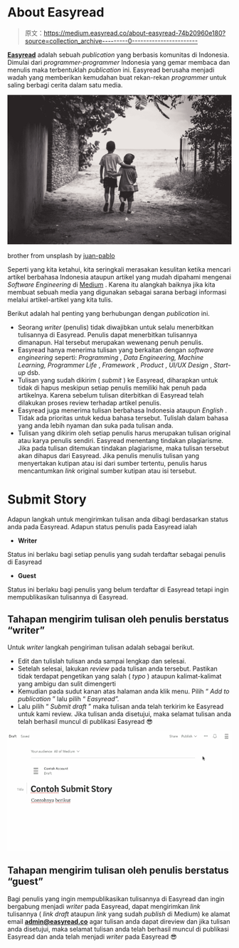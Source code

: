 # About Easyread

> 原文：<https://medium.easyread.co/about-easyread-74b20960e180?source=collection_archive---------0----------------------->

[**Easyread**](https://medium.com/easyread) adalah sebuah *publication* yang berbasis komunitas di Indonesia. Dimulai dari *programmer-programmer* Indonesia yang gemar membaca dan menulis maka terbentuklah *publication* ini. Easyread berusaha menjadi wadah yang memberikan kemudahan buat rekan-rekan *programmer* untuk saling berbagi cerita dalam satu media.

![](img/fb7c883561df3861882e8f01621cf38a.png)

brother from unsplash by [juan-pablo](https://unsplash.com/photos/7f_gsUxmiOQ)

Seperti yang kita ketahui, kita seringkali merasakan kesulitan ketika mencari artikel berbahasa Indonesia ataupun artikel yang mudah dipahami mengenai *Software Engineering* di [Medium](https://medium.com) . Karena itu alangkah baiknya jika kita membuat sebuah media yang digunakan sebagai sarana berbagi informasi melalui artikel-artikel yang kita tulis.

Berikut adalah hal penting yang berhubungan dengan *publication* ini.

*   Seorang *writer* (penulis) tidak diwajibkan untuk selalu menerbitkan tulisannya di Easyread. Penulis dapat menerbitkan tulisannya dimanapun. Hal tersebut merupakan wewenang penuh penulis.
*   Easyread hanya menerima tulisan yang berkaitan dengan *software engineering* seperti: *Programming* , *Data Engineering, Machine Learning, Programmer Life* , *Framework* , *Product* , *UI/UX Design* , *Start-up* dsb.
*   Tulisan yang sudah dikirim ( *submit* ) ke Easyread, diharapkan untuk tidak di hapus meskipun setiap penulis memiliki hak penuh pada artikelnya. Karena sebelum tulisan diterbitkan di Easyread telah dilakukan proses review terhadap artikel penulis.
*   Easyread juga menerima tulisan berbahasa Indonesia ataupun *English* . Tidak ada prioritas untuk kedua bahasa tersebut. Tulislah dalam bahasa yang anda lebih nyaman dan suka pada tulisan anda.
*   Tulisan yang dikirim oleh setiap penulis harus merupakan tulisan original atau karya penulis sendiri. Easyread menentang tindakan plagiarisme. Jika pada tulisan ditemukan tindakan plagiarisme, maka tulisan tersebut akan dihapus dari Easyread. Jika penulis menulis tulisan yang menyertakan kutipan atau isi dari sumber tertentu, penulis harus mencantumkan *link* original sumber kutipan atau isi tersebut.

# Submit Story

Adapun langkah untuk mengirimkan tulisan anda dibagi berdasarkan status anda pada Easyread. Adapun status penulis pada Easyread ialah

*   **Writer**

Status ini berlaku bagi setiap penulis yang sudah terdaftar sebagai penulis di Easyread

*   **Guest**

Status ini berlaku bagi penulis yang belum terdaftar di Easyread tetapi ingin mempublikasikan tulisannya di Easyread.

## Tahapan mengirim tulisan oleh penulis berstatus “writer”

Untuk *writer* langkah pengiriman tulisan adalah sebagai berikut.

*   Edit dan tulislah tulisan anda sampai lengkap dan selesai.
*   Setelah selesai, lakukan *review* pada tulisan anda tersebut. Pastikan tidak terdapat pengetikan yang salah ( *typo* ) ataupun kalimat-kalimat yang ambigu dan sulit dimengerti
*   Kemudian pada sudut kanan atas halaman anda klik menu. Pilih “ *Add to publication* ” lalu pilih “ *Easyread”.*
*   Lalu pilih “ *Submit draft* ” maka tulisan anda telah terkirim ke Easyread untuk kami review. Jika tulisan anda disetujui, maka selamat tulisan anda telah berhasil muncul di publikasi Easyread 😎

![](img/73b9398cd3014a5d4cfb95070ab1067f.png)

## Tahapan mengirim tulisan oleh penulis berstatus “guest”

Bagi penulis yang ingin mempublikasikan tulisannya di Easyread dan ingin bergabung menjadi *writer* pada Easyread, dapat mengirimkan *link* tulisannya ( *link draft* ataupun *link* yang sudah *publish* di Medium) ke alamat email **admin@easyread.co** agar tulisan anda dapat direview dan jika tulisan anda disetujui, maka selamat tulisan anda telah berhasil muncul di publikasi Easyread dan anda telah menjadi *writer* pada Easyread 😎